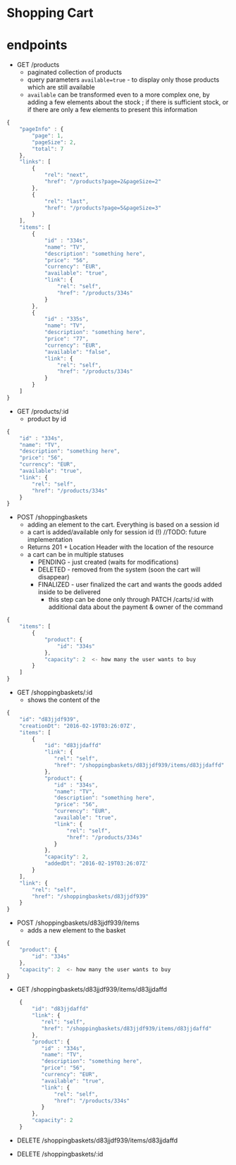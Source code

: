 # Shopping Cart



# endpoints

* GET /products
    * paginated collection of products
    * query parameters `available=true` - to display only those products which are still available
    * `available` can be transformed even to a more complex one, by adding a few elements about the stock ; if there is sufficient stock, or if there are only a few elements to present this information

```javascript
{
    "pageInfo" : {
        "page": 1,
        "pageSize": 2,
        "total": 7
    },
    "links": [
        {
            "rel": "next",
            "href": "/products?page=2&pageSize=2"
        },
        {
            "rel": "last",
            "href": "/products?page=5&pageSize=3"
        }
    ],
    "items": [
        {
            "id" : "334s",
            "name": "TV",
            "description": "something here",
            "price": "56",
            "currency": "EUR",
            "available": "true",
            "link": {
                "rel": "self",
                "href": "/products/334s"
            }
        },
        {
            "id" : "335s",
            "name": "TV",
            "description": "something here",
            "price": "77",
            "currency": "EUR",
            "available": "false",
            "link": {
                "rel": "self",
                "href": "/products/334s"
            }
        }
    ]
}

```



* GET /products/:id
    * product by id
```javascript
{
    "id" : "334s",
    "name": "TV",
    "description": "something here",
    "price": "56",
    "currency": "EUR",
    "available": "true",
    "link": {
        "rel": "self",
        "href": "/products/334s"
    }
}
```

* POST /shoppingbaskets
    * adding an element to the cart. Everything is based on a session id
    * a cart is added/available only for session id (!)  //TODO: future implementation
    * Returns 201 + Location Header with the location of the resource
    * a cart can be in multiple statuses
        * PENDING - just created (waits for modifications)
        * DELETED - removed from the system (soon the cart will disappear)
        * FINALIZED - user finalized the cart and wants the goods added inside to be delivered
            * this step can be done only through PATCH /carts/:id with additional data about the payment & owner of the command
            
```javascript
{
    "items": [
        {
            "product": {
                "id": "334s"
            },
            "capacity": 2  <- how many the user wants to buy
        }
    ]
}
```


* GET /shoppingbaskets/:id
    * shows the content of the
    
```javascript
{
    "id": "d83jjdf939",
    "creationDt": "2016-02-19T03:26:07Z',
    "items": [
        {
            "id": "d83jjdaffd"
            "link": {
               "rel": "self",
               "href": "/shoppingbaskets/d83jjdf939/items/d83jjdaffd"
            },
            "product": {
               "id" : "334s",
               "name": "TV",
               "description": "something here",
               "price": "56",
               "currency": "EUR",
               "available": "true",
               "link": {
                   "rel": "self",
                   "href": "/products/334s"
               }
            },
            "capacity": 2,
            "addedDt": "2016-02-19T03:26:07Z'
        }
    ],
    "link": {
        "rel": "self",
        "href": "/shoppingbaskets/d83jjdf939"
    }
}
```

* POST /shoppingbaskets/d83jjdf939/items
    * adds a new element to the basket
    
```javascript
{
    "product": {
        "id": "334s"
    },
    "capacity": 2  <- how many the user wants to buy
}

```

* GET /shoppingbaskets/d83jjdf939/items/d83jjdaffd

```javascript
    {
        "id": "d83jjdaffd"
        "link": {
           "rel": "self",
           "href": "/shoppingbaskets/d83jjdf939/items/d83jjdaffd"
        },
        "product": {
           "id" : "334s",
           "name": "TV",
           "description": "something here",
           "price": "56",
           "currency": "EUR",
           "available": "true",
           "link": {
               "rel": "self",
               "href": "/products/334s"
           }
        },
        "capacity": 2
    }
```

* DELETE /shoppingbaskets/d83jjdf939/items/d83jjdaffd

* DELETE /shoppingbaskets/:id